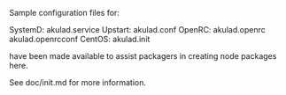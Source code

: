 Sample configuration files for:

SystemD: akulad.service
Upstart: akulad.conf
OpenRC:  akulad.openrc
         akulad.openrcconf
CentOS:  akulad.init

have been made available to assist packagers in creating node packages here.

See doc/init.md for more information.

